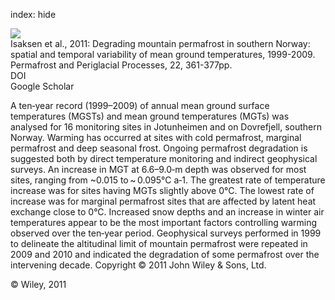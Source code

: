 index: hide

<div class="Citation">
    <div class="Citation-thumb CitationThumb-linked"  data-href="https://doi.org/10.1002/ppp.728">
      <img src="https://static.claimspace.cloud/climate-study-static/refs/thumbs/4/Isaksen_et_al_2011-thumb.png" />
    </div>

  <div class="Citation-body">
    <div class="Citation-text">Isaksen et al., 2011: Degrading mountain permafrost in southern Norway: spatial and temporal variability of mean ground temperatures, 1999-2009. <span class="Article-journal">Permafrost and Periglacial Processes, </span><span class="Article-volume">22, </span>361-377pp.</div>
    <div class="Citation-links">
      <div class="CitationLink" data-href="https://doi.org/10.1002/ppp.728">
        <div class="CitationLink-icon CitationLink-Doi"></div>
        <div class="CitationLink-text">DOI</div>
      </div>
      <div class="CitationLink" data-href="https://scholar.google.com/scholar?q=10.1002/ppp.728">
        <div class="CitationLink-icon CitationLink-Scholar"></div>
        <div class="CitationLink-text">Google Scholar</div>
      </div>
    </div>
  </div>
</div>

A ten‐year record (1999–2009) of annual mean ground surface temperatures (MGSTs) and mean ground temperatures (MGTs) was analysed for 16 monitoring sites in Jotunheimen and on Dovrefjell, southern Norway. Warming has occurred at sites with cold permafrost, marginal permafrost and deep seasonal frost. Ongoing permafrost degradation is suggested both by direct temperature monitoring and indirect geophysical surveys. An increase in MGT at 6.6–9.0‐m depth was observed for most sites, ranging from ~0.015 to ~ 0.095°C a‐1. The greatest rate of temperature increase was for sites having MGTs slightly above 0°C. The lowest rate of increase was for marginal permafrost sites that are affected by latent heat exchange close to 0°C. Increased snow depths and an increase in winter air temperatures appear to be the most important factors controlling warming observed over the ten‐year period. Geophysical surveys performed in 1999 to delineate the altitudinal limit of mountain permafrost were repeated in 2009 and 2010 and indicated the degradation of some permafrost over the intervening decade. Copyright © 2011 John Wiley & Sons, Ltd.

<div class="Citation-copy">
&copy; Wiley, 2011
</div>
